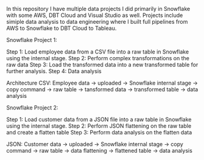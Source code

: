 In this repository I have multiple data projects I did primarily in Snowflake with some AWS, DBT Cloud and Visual Studio as well. Projects include simiple data analysis to data engineering where I built full pipelines from AWS to Snowflake to DBT Cloud to Tableau.

Snowflake Project 1: 

Step 1: Load employee data from a CSV file into a raw table in Snowflake using the internal stage.
Step 2: Perform complex transformations on the raw data
Step 3: Load the transformed data into a new transformed table for further analysis.
Step 4: Data analysis

Architecture
CSV: Employee data -> uploaded -> Snowflake internal stage -> copy command -> raw table -> tansformed data -> transformed table -> data analysis

Snowflake Project 2:

Step 1: Load customer data from a JSON file into a raw table in Snowflake using the internal stage.
Step 2: Perform JSON flattening on the raw table and create a flatten table 
Step 3: Perform data analysis on the flatten data

JSON: Customer data -> uploaded -> Snowflake internal stage -> copy command -> raw table -> data flattening -> flattened table -> data analysis

